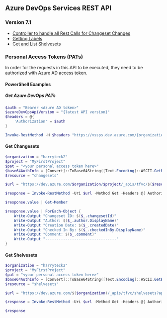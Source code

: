 ## Azure DevOps Services REST API
### Version 7.1

- [Controller to handle all Rest Calls for Changeset Changes](https://learn.microsoft.com/en-us/rest/api/azure/devops/tfvc/changesets?view=azure-devops-rest-7.1)
- [Getting Labels](https://learn.microsoft.com/en-us/rest/api/azure/devops/tfvc/labels?view=azure-devops-rest-7.1)
- [Get and List Shelvesets](https://learn.microsoft.com/en-us/rest/api/azure/devops/tfvc/shelvesets?view=azure-devops-rest-7.1)

### Personal Access Tokens (PATs)
In order for the requests in this API to be executed, they need to be authorized with Azure AD access token.

#### PowerShell Examples
##### Get Azure DevOps PATs

```powershell
$auth = "Bearer <Azure AD token>"
$azureDevOpsApiVersion = "{latest API version}"
$headers = @{
    'Authorization' = $auth
}

Invoke-RestMethod -H $headers "https://vssps.dev.azure.com/{organization}/_apis/Tokens/Pats?api-version=$azureDevOpsApiVersion"
```
#### Get Changesets
```powershell
$organization = "harryteck2"
$project = "MyFirstProject"
$pat = "<your personal access token here>"
$base64AuthInfo = [Convert]::ToBase64String([Text.Encoding]::ASCII.GetBytes(":$($pat)"))
$resource = "changesets"

$url = "https://dev.azure.com/$organization/$project/_apis/tfvc/$($resource)?api-version=7.0"

$response = Invoke-RestMethod -Uri $url -Method Get -Headers @{ Authorization = ("Basic {0}" -f $base64AuthInfo)}

$response.value | Get-Member

$response.value | ForEach-Object {
    Write-Output "Changeset ID: $($_.changesetId)"
    Write-Output "Author: $($_.author.DisplayName)"
    Write-Output "Creation Date: $($_.createdDate)"
    Write-Output "Checked In By: $($_.checkedInBy.DisplayName)"
    Write-Output "Comment: $($_.comment)"
    Write-Output "--------------------------------"
}


```

#### Get Shelvesets
```powershell
$organization = "harryteck2"
$project = "MyFirstProject"
$pat = "<your personal access token here>"
$base64AuthInfo = [Convert]::ToBase64String([Text.Encoding]::ASCII.GetBytes(":$($pat)"))
$resource = "shelvesets"

$url = "https://dev.azure.com/$($organization)/_apis/tfvc/shelvesets?api-version=7.1"

$response = Invoke-RestMethod -Uri $url -Method Get -Headers @{ Authorization = ("Basic {0}" -f $base64AuthInfo)}

$response

```
